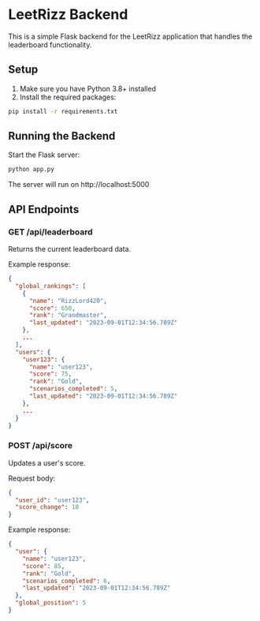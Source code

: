 # LeetRizz Backend

This is a simple Flask backend for the LeetRizz application that handles the leaderboard functionality.

## Setup

1. Make sure you have Python 3.8+ installed
2. Install the required packages:

```bash
pip install -r requirements.txt
```

## Running the Backend

Start the Flask server:

```bash
python app.py
```

The server will run on http://localhost:5000

## API Endpoints

### GET /api/leaderboard

Returns the current leaderboard data.

Example response:
```json
{
  "global_rankings": [
    {
      "name": "RizzLord420",
      "score": 650,
      "rank": "Grandmaster",
      "last_updated": "2023-09-01T12:34:56.789Z"
    },
    ...
  ],
  "users": {
    "user123": {
      "name": "user123",
      "score": 75,
      "rank": "Gold",
      "scenarios_completed": 5,
      "last_updated": "2023-09-01T12:34:56.789Z"
    },
    ...
  }
}
```

### POST /api/score

Updates a user's score.

Request body:
```json
{
  "user_id": "user123",
  "score_change": 10
}
```

Example response:
```json
{
  "user": {
    "name": "user123",
    "score": 85,
    "rank": "Gold",
    "scenarios_completed": 6,
    "last_updated": "2023-09-01T12:34:56.789Z"
  },
  "global_position": 5
}
``` 